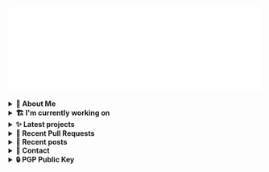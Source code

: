 ![藍](ai.svg)

<details>
  <summary><b>🌠 About Me</b></summary>
  <br/>

- 藍
  - Nickname
  - a.k.a あい, Ai
- Earthling.
- Front-end Developer.

</details>
<details>
  <summary><b>🏗️ I'm currently working on</b></summary>
  <br/>


- [importantimport/shiraha](https://github.com/importantimport/shiraha) - ❄ Material 3-inspired Classless CSS Framework. [WIP] (today)
- [importantimport/lume_theme_shiraha](https://github.com/importantimport/lume_theme_shiraha) - ❄️ Material 3-inspired Lume Blog Theme. [WIP] (1 day ago)
- [importantimport/urara](https://github.com/importantimport/urara) - 🌸 Sweet, Powerful, IndieWeb-Compatible SvelteKit Blog Starter. [δ](Delta) (4 days ago)
- [importantimport/.github](https://github.com/importantimport/.github) - :octocat: GitHub Configurations for !mportantImport (5 days ago)
- [importantimport/a2](https://github.com/importantimport/a2) - 📥 A JSON-RPC client and experimental frontend for Aria 2. [WIP] (5 days ago)
- [importantimport/seia](https://github.com/importantimport/seia) - 📩 Browser-side Web Component for rendering Webmentions. (5 days ago)
- [importantimport/fff](https://github.com/importantimport/fff) - 🌟 The Flexible &amp; Functional Frontmatter Solution. (1 week ago)
- [comfyanonymous/ComfyUI](https://github.com/comfyanonymous/ComfyUI) - A powerful and modular stable diffusion GUI with a graph/nodes interface. (2 weeks ago)
- [kwaa/blog](https://github.com/kwaa/blog) - ./kwaa.dev (2 weeks ago)
- [importantimport/hsno](https://github.com/importantimport/hsno) - 🐳 !mportantImport&#39;s Next-Gen Blog Starter. [WIP] (1 month ago)

</details>
<details>
  <summary><b>✨ Latest projects</b></summary>
  <br/>


- [kwaa/csgo](https://github.com/kwaa/csgo) - My CS:GO crosshair &amp; scripts.
- [kwaa/flytosocial](https://github.com/kwaa/flytosocial) - 🪽 An attempt to run a GoToSocial instance at fly.io.
- [kwaa/ech-playground](https://github.com/kwaa/ech-playground) - 🔒 Play with TLS Encrypted Client Hello
- [kwaa/hexo-lightningcss](https://github.com/kwaa/hexo-lightningcss) - ⚡️ LightningCSS Plugin for Hexo
- [kwaa/naive](https://github.com/kwaa/naive) - 🐸 Dockerized NaiveProxy (Monthly Update)
- [kwaa/hexo-partytown](https://github.com/kwaa/hexo-partytown) - 🎉 Partytown Integration for Hexo
- [kwaa/todoli](https://github.com/kwaa/todoli) - 🥔 Yet Another To Do List.
- [kwaa/bk](https://github.com/kwaa/bk) - ./kwaa.dev/bk
- [kwaa/urara-netlify-cms](https://github.com/kwaa/urara-netlify-cms) - 
- [kwaa/dkit](https://github.com/kwaa/dkit) - 🐋 Simple pnpm image optimized for SvelteKit project.

</details>
<details>
  <summary><b>🎨 Recent Pull Requests</b></summary>
  <br/>


- [pull main from dev](https://github.com/importantimport/shiraha/pull/6) on [importantimport/shiraha](https://github.com/importantimport/shiraha) (today)
- [Support releases all unoccupied cached memory from XPU](https://github.com/comfyanonymous/ComfyUI/pull/512) on [comfyanonymous/ComfyUI](https://github.com/comfyanonymous/ComfyUI) (2 weeks ago)
- [Basic support for Intel XPU (Arc Graphics)](https://github.com/comfyanonymous/ComfyUI/pull/409) on [comfyanonymous/ComfyUI](https://github.com/comfyanonymous/ComfyUI) (3 weeks ago)
- [seia.js.org](https://github.com/js-org/js.org/pull/8025) on [js-org/js.org](https://github.com/js-org/js.org) (2 months ago)
- [set vite `outDir` instead of mv](https://github.com/KTibow/m3-svelte/pull/31) on [KTibow/m3-svelte](https://github.com/KTibow/m3-svelte) (2 months ago)
- [Update Urara Star Count](https://github.com/svelte-society/sveltesociety.dev/pull/367) on [svelte-society/sveltesociety.dev](https://github.com/svelte-society/sveltesociety.dev) (2 months ago)
- [WebComponents support](https://github.com/KTibow/m3-svelte/pull/30) on [KTibow/m3-svelte](https://github.com/KTibow/m3-svelte) (2 months ago)
- [fix wrong build command](https://github.com/canokeys/canokey-nrf52/pull/1) on [canokeys/canokey-nrf52](https://github.com/canokeys/canokey-nrf52) (3 months ago)
- [docs: add `indiekit-preset-fff` plugin](https://github.com/getindiekit/indiekit/pull/498) on [getindiekit/indiekit](https://github.com/getindiekit/indiekit) (5 months ago)
- [plugin: `hexo-lightningcss`](https://github.com/hexojs/site/pull/1937) on [hexojs/site](https://github.com/hexojs/site) (6 months ago)

</details>
<details>
  <summary><b>📜 Recent posts</b></summary>
  <br/>


- [I 卡也要炼！本地运行 Stable Diffusion &amp; ComfyUI](https://kwaa.dev/stable-diffusion) (3 weeks ago)
- [为红米 2 刷入 postmarketOS Edge &#43; GNOME Mobile](https://kwaa.dev/redmi2-pmos) (2 months ago)
- [为 nRF52840 Dongle 刷入 CanoKey 固件](https://kwaa.dev/canokey-nrf52) (3 months ago)
- [2022 总结 &amp; 2023 目标](https://kwaa.dev/2023) (4 months ago)
- [为 Urara 设置 Indiekit/Micropub](https://kwaa.dev/indiekit) (7 months ago)

👉 read more at [./kwaa.dev](https://kwaa.dev)

</details>
<details>
  <summary><b>📧 Contact</b></summary>
  <br/>

- Blog: https://kwaa.dev
- Telegram: @kwaabot
- Discord: 917#1929

👋 If u want to say hello, I'll be happy to meet u.

</details>
<details>
  <summary><b>🔒 PGP Public Key</b></summary>
  <br/>
  
```
pub   ed25519/0x4444777733334444 2022-05-16 [C] [expires: 2025-01-07]
      Key fingerprint = ABCB A12F 1A8E 3CCC F10B  5109 4444 7777 3333 4444
uid                   [ultimate] 藍+85CD <kwa[a]kwaa.dev>
uid                   [ultimate] 藍+85CD (GitHub) &lt;50108258+kwaa[a]users.noreply.github.com>
uid                   [ultimate] [jpeg image of size 889]
sub   ed25519/0xBCB0111111111111 2022-12-24 [S] [expires: 2025-01-07]
sub   ed25519/0x6656222222222222 2022-10-27 [A] [expires: 2025-01-07]
sub   cv25519/0x6EC06EC06EC06EC0 2022-10-05 [E] [expires: 2025-01-07]

# via keys.openpgp.org
gpg --keyserver hkps://keys.openpgp.org --recv-keys 4444777733334444
# via kwaa.dev
gpg --fetch-keys https://kwaa.dev/pgp/4734.pgp
```

</details>
